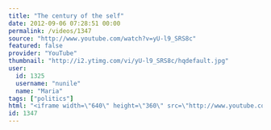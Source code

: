 ```yaml
---
title: "The century of the self"
date: 2012-09-06 07:28:51 00:00
permalink: /videos/1347
source: "http://www.youtube.com/watch?v=yU-l9_SRS8c"
featured: false
provider: "YouTube"
thumbnail: "http://i2.ytimg.com/vi/yU-l9_SRS8c/hqdefault.jpg"
user:
  id: 1325
  username: "nunile"
  name: "Maria"
tags: ["politics"]
html: "<iframe width=\"640\" height=\"360\" src=\"http://www.youtube.com/embed/yU-l9_SRS8c?wmode=transparent&fs=1&feature=oembed\" frameborder=\"0\" allowfullscreen></iframe>"
id: 1347
---
```


